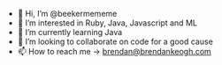- 👋 Hi, I’m @beekermememe
- 👀 I’m interested in Ruby, Java, Javascript and ML
- 🌱 I’m currently learning Java
- 💞️ I’m looking to collaborate on code for a good cause
- 📫 How to reach me -> brendan@brendankeogh.com

<!---
beekermememe/beekermememe is a ✨ special ✨ repository because its `README.md` (this file) appears on your GitHub profile.
You can click the Preview link to take a look at your changes.
--->
